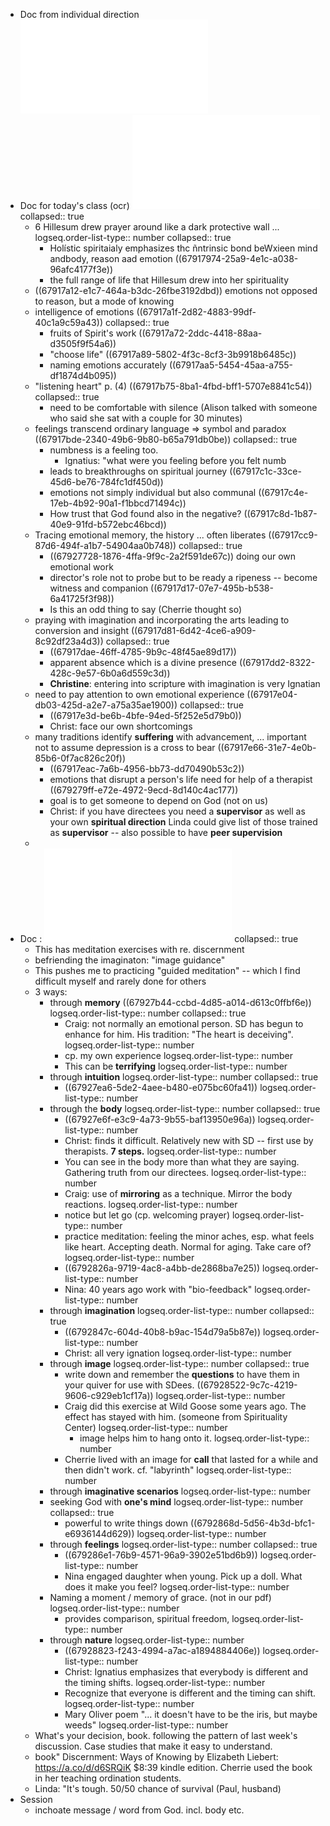 - Doc from individual direction ![Materials For Class One Formation - Jan 5 2024 - 6-07 PM-2pages.pdf](../assets/Materials_For_Class_One_Formation_-_Jan_5_2024_-_6-07_PM-2pages_1737586821224_0.pdf)
- Doc for today's class (ocr) ![Working with emotions in spiritual direction - Jan 11 2021 - 4-54 PM-1-output.pdf](../assets/Working_with_emotions_in_spiritual_direction_-_Jan_11_2021_-_4-54_PM-1-output_1737586845500_0.pdf)
  collapsed:: true
	- 6 Hillesum drew prayer around like a dark protective wall ...
	  logseq.order-list-type:: number
	  collapsed:: true
		- Holístic spiritaialy emphasizes thc ñntrinsic bond beWxieen mind andbody, reason aad emotion ((67917974-25a9-4e1c-a038-96afc4177f3e))
		- the full range of life that Hillesum drew into her spirituality
	- ((67917a12-e1c7-464a-b3dc-26fbe3192dbd)) emotions not opposed to reason, but a mode of knowing
	- intelligence of emotions ((67917a1f-2d82-4883-99df-40c1a9c59a43))
	  collapsed:: true
		- fruits of Spirit's work ((67917a72-2ddc-4418-88aa-d3505f9f54a6))
		- "choose life" ((67917a89-5802-4f3c-8cf3-3b9918b6485c))
		- naming emotions accurately ((67917aa5-5454-45aa-a755-df1874d4b095))
	- "listening heart" p. (4) ((67917b75-8ba1-4fbd-bff1-5707e8841c54))
	  collapsed:: true
		- need to be comfortable with silence (Alison talked with someone who said she sat with a couple for 30 minutes)
	- feelings transcend ordinary language => symbol and paradox ((67917bde-2340-49b6-9b80-b65a791db0be))
	  collapsed:: true
		- numbness is a feeling too.
			- Ignatius: "what were you feeling before you felt numb
		- leads to breakthroughs on spiritual journey ((67917c1c-33ce-45d6-be76-784fc1df450d))
		- emotions not simply individual but also communal ((67917c4e-17eb-4b92-90a1-f1bbcd71494c))
		- How trust that God found also in the negative? ((67917c8d-1b87-40e9-91fd-b572ebc46bcd))
	- Tracing emotional memory, the history ... often liberates ((67917cc9-87d6-494f-a1b7-54904aa0b748))
	  collapsed:: true
		- ((67927728-1876-4ffa-9f9c-2a2f591de67c)) doing our own emotional work
		- director's role not to probe but to be ready a ripeness -- become witness and companion ((67917d17-07e7-495b-b538-6a41725f3f98))
		- Is this an odd thing to say (Cherrie thought so)
	- praying with imagination and incorporating the arts leading to conversion and insight ((67917d81-6d42-4ce6-a909-8c92df23a4d3))
	  collapsed:: true
		- ((67917dae-46ff-4785-9b9c-48f45ae89d17))
		- apparent absence which is a divine presence ((67917dd2-8322-428c-9e57-6b0a6d559c3d))
		- **Christine**: entering into scripture with imagination is very Ignatian
	- need to pay attention to own emotional experience ((67917e04-db03-425d-a2e7-a75a35ae1900))
	  collapsed:: true
		- ((67917e3d-be6b-4bfe-94ed-5f252e5d79b0))
		- Christ: face our own shortcomings
	- many traditions identify **suffering** with advancement, ... important not to assume depression is a cross to bear ((67917e66-31e7-4e0b-85b6-0f7ac826c20f))
		- ((67917eac-7a6b-4956-bb73-dd70490b53c2))
		- emotions that disrupt a person's life need for help of a therapist ((679279ff-e72e-4972-9ecd-8d140c4ac177))
		- goal is to get someone to depend on God (not on us)
		- Christ: if you have directees you need a **supervisor** as well as your own **spiritual direction** Linda could give list of those trained as **supervisor** -- also possible to have **peer supervision**
	-
- Doc : ![Ways Of Knowing In Discernment - Jan 17 2025 - 9-01 AM.pdf](../assets/Ways_Of_Knowing_In_Discernment_-_Jan_17_2025_-_9-01_AM_1737588746451_0.pdf)
  collapsed:: true
	- This has meditation exercises with re. discernment
	- befriending the imaginaton: "image guidance"
	- This pushes me to practicing "guided meditation" -- which I find difficult myself and rarely done for others
	- 3 ways:
		- through **memory** ((67927b44-ccbd-4d85-a014-d613c0ffbf6e))
		  logseq.order-list-type:: number
		  collapsed:: true
			- Craig: not normally an emotional person. SD has begun to enhance for him. His tradition: "The heart is deceiving".
			  logseq.order-list-type:: number
			- cp. my own experience
			  logseq.order-list-type:: number
			- This can be **terrifying**
			  logseq.order-list-type:: number
		- through **intuition**
		  logseq.order-list-type:: number
		  collapsed:: true
			- ((67927ea6-5de2-4aee-b480-e075bc60fa41))
			  logseq.order-list-type:: number
		- through the **body**
		  logseq.order-list-type:: number
		  collapsed:: true
			- ((67927e6f-e3c9-4a73-9b55-baf13950e96a))
			  logseq.order-list-type:: number
			- Christ: finds it difficult. Relatively new with SD -- first use by therapists. **7 steps.**
			  logseq.order-list-type:: number
			- You can see in the body more than what they are saying. Gathering truth from our directees.
			  logseq.order-list-type:: number
			- Craig: use of **mirroring** as a technique. Mirror the body reactions.
			  logseq.order-list-type:: number
			- notice but let go (cp. welcoming prayer)
			  logseq.order-list-type:: number
			- practice meditation: feeling the minor aches, esp. what feels like heart. Accepting death. Normal for aging. Take care of?
			  logseq.order-list-type:: number
			- ((6792826a-9719-4ac8-a4bb-de2868ba7e25))
			  logseq.order-list-type:: number
			- Nina: 40 years ago work with "bio-feedback"
			  logseq.order-list-type:: number
		- through **imagination**
		  logseq.order-list-type:: number
		  collapsed:: true
			- ((6792847c-604d-40b8-b9ac-154d79a5b87e)) 
			  logseq.order-list-type:: number
			- Christ: all very ignation
			  logseq.order-list-type:: number
		- through **image**
		  logseq.order-list-type:: number
		  collapsed:: true
			- write down and remember the **questions** to have them in your quiver for use with SDees. ((67928522-9c7c-4219-9606-c929eb1cf17a))
			  logseq.order-list-type:: number
			- Craig did this exercise at Wild Goose some years ago. The effect has stayed with him. (someone from Spirituality Center)
			  logseq.order-list-type:: number
				- image helps him to hang onto it.
				  logseq.order-list-type:: number
			- Cherrie lived with an image for **call** that lasted for a while and then didn't work. cf. "labyrinth"
			  logseq.order-list-type:: number
		- through **imaginative scenarios**
		  logseq.order-list-type:: number
		- seeking God with **one's mind**
		  logseq.order-list-type:: number
		  collapsed:: true
			- powerful to write things down ((6792868d-5d56-4b3d-bfc1-e6936144d629))
			  logseq.order-list-type:: number
		- through **feelings**
		  logseq.order-list-type:: number
		  collapsed:: true
			- ((679286e1-76b9-4571-96a9-3902e51bd6b9))
			  logseq.order-list-type:: number
			- Nina engaged daughter when young. Pick up a doll. What does it make you feel?
			  logseq.order-list-type:: number
		- Naming a moment / memory of grace. (not in our pdf)
		  logseq.order-list-type:: number
			- provides comparison, spiritual freedom,
			  logseq.order-list-type:: number
		- through **nature**
		  logseq.order-list-type:: number
			- ((67928823-f243-4994-a7ac-a1894884406e))
			  logseq.order-list-type:: number
			- Christ: Ignatius emphasizes that everybody is different and the timing shifts.
			  logseq.order-list-type:: number
			- Recognize that everyone is different and the timing can shift.
			  logseq.order-list-type:: number
			- Mary Oliver poem  "... it doesn't have to be the iris, but maybe  weeds"
			  logseq.order-list-type:: number
	- What's your decision, book. following the pattern of last week's discussion. Case studies that make it easy to understand.
	- book" Discernment: Ways of Knowing by Elizabeth Liebert: https://a.co/d/d6SRQiK   $8:39 kindle edition. Cherrie used the book in her teaching ordination students.
	- Linda: "It's tough. 50/50 chance of survival (Paul, husband)
- Session
	- inchoate message / word from God. incl. body etc.
